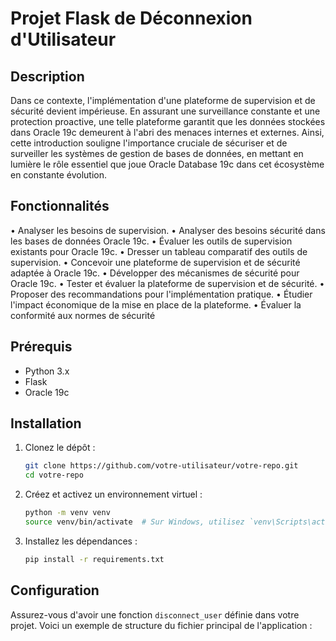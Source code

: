 # Projet Flask de Déconnexion d'Utilisateur

## Description
Dans ce contexte, l'implémentation d'une plateforme de supervision et de sécurité devient impérieuse. En assurant une surveillance constante et une protection proactive, une telle plateforme garantit que les données stockées dans Oracle 19c demeurent à l'abri des menaces internes et externes. Ainsi, cette introduction souligne l'importance cruciale de sécuriser et de surveiller les systèmes de gestion de bases de données, en mettant en lumière le rôle essentiel que joue Oracle Database 19c dans cet écosystème en constante évolution.

## Fonctionnalités
•	Analyser les besoins de supervision.
•	Analyser des besoins sécurité dans les bases de données Oracle 19c. 
•	Évaluer les outils de supervision existants pour Oracle 19c.
•	Dresser un tableau comparatif des outils de supervision.
•	Concevoir une plateforme de supervision et de sécurité adaptée à Oracle 19c. 
•	Développer des mécanismes de sécurité pour Oracle 19c.
•	Tester et évaluer la plateforme de supervision et de sécurité. 
•	Proposer des recommandations pour l'implémentation pratique.
•	Étudier l'impact économique de la mise en place de la plateforme.
•	Évaluer la conformité aux normes de sécurité


## Prérequis
- Python 3.x
- Flask
- Oracle 19c

## Installation

1. Clonez le dépôt :
    ```bash
    git clone https://github.com/votre-utilisateur/votre-repo.git
    cd votre-repo
    ```

2. Créez et activez un environnement virtuel :
    ```bash
    python -m venv venv
    source venv/bin/activate  # Sur Windows, utilisez `venv\Scripts\activate`
    ```

3. Installez les dépendances :
    ```bash
    pip install -r requirements.txt
    ```

## Configuration
Assurez-vous d'avoir une fonction `disconnect_user` définie dans votre projet. Voici un exemple de structure du fichier principal de l'application :

